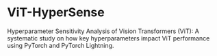 # ViT-HyperSense
Hyperparameter Sensitivity Analysis of Vision Transformers (ViT): A systematic study on how key hyperparameters impact ViT performance using PyTorch and PyTorch Lightning.
